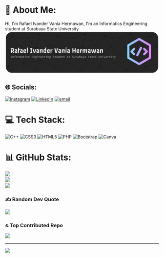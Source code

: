 # 💫 About Me:
Hi, I'm Rafael Ivander Vania Hermawan, I'm an Informatics Engineering student at Surabaya State University
![header](img/github-header-banner.png)


## 🌐 Socials:
[![Instagram](https://img.shields.io/badge/Instagram-%23E4405F.svg?logo=Instagram&logoColor=white)](https://instagram.com/rafaelivanderr) [![LinkedIn](https://img.shields.io/badge/LinkedIn-%230077B5.svg?logo=linkedin&logoColor=white)](https://linkedin.com/in/rafael-ivander-vania-hermawan) [![email](https://img.shields.io/badge/Email-D14836?logo=gmail&logoColor=white)](mailto:rafaelivander999@gmail.com) 

# 💻 Tech Stack:
![C++](https://img.shields.io/badge/c++-%2300599C.svg?style=for-the-badge&logo=c%2B%2B&logoColor=white) ![CSS3](https://img.shields.io/badge/css3-%231572B6.svg?style=for-the-badge&logo=css3&logoColor=white) ![HTML5](https://img.shields.io/badge/html5-%23E34F26.svg?style=for-the-badge&logo=html5&logoColor=white) ![PHP](https://img.shields.io/badge/php-%23777BB4.svg?style=for-the-badge&logo=php&logoColor=white) ![Bootstrap](https://img.shields.io/badge/bootstrap-%238511FA.svg?style=for-the-badge&logo=bootstrap&logoColor=white) ![Canva](https://img.shields.io/badge/Canva-%2300C4CC.svg?style=for-the-badge&logo=Canva&logoColor=white)
# 📊 GitHub Stats:
![](https://github-readme-stats.vercel.app/api?username=RafaelIvander&theme=tokyonight&hide_border=true&include_all_commits=false&count_private=false)<br/>
![](https://nirzak-streak-stats.vercel.app/?user=RafaelIvander&theme=tokyonight&hide_border=true)<br/>
![](https://github-readme-stats.vercel.app/api/top-langs/?username=RafaelIvander&theme=tokyonight&hide_border=true&include_all_commits=false&count_private=false&layout=compact)

### ✍️ Random Dev Quote
![](https://quotes-github-readme.vercel.app/api?type=horizontal&theme=radical)

### 🔝 Top Contributed Repo
![](https://github-contributor-stats.vercel.app/api?username=RafaelIvander&limit=5&theme=dark&combine_all_yearly_contributions=true)

---
[![](https://visitcount.itsvg.in/api?id=RafaelIvander&icon=0&color=0)](https://visitcount.itsvg.in)

<!-- Proudly created with GPRM ( https://gprm.itsvg.in ) -->